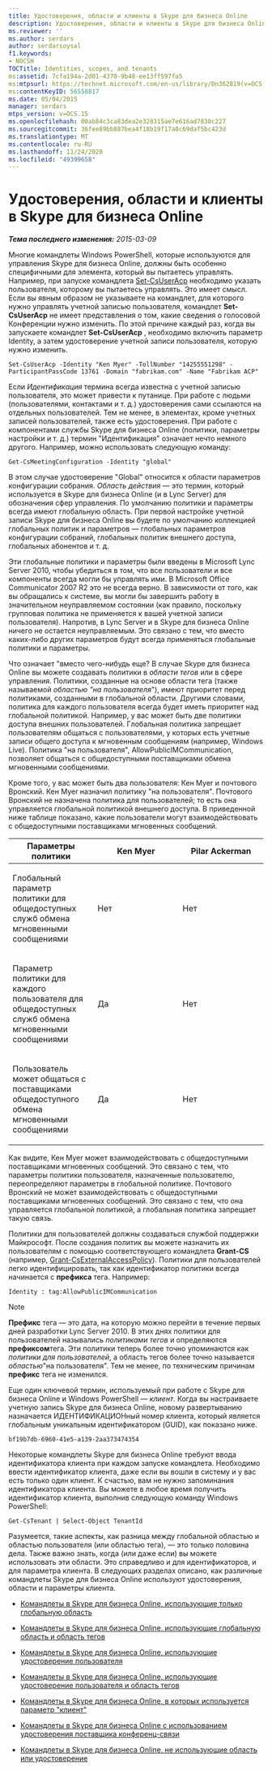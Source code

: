 ```yaml
---
title: Удостоверения, области и клиенты в Skype для бизнеса Online
description: Удостоверения, области и клиенты в Skype для бизнеса Online.
ms.reviewer: ''
ms.author: serdars
author: serdarsoysal
f1.keywords:
- NOCSH
TOCTitle: Identities, scopes, and tenants
ms:assetid: 7cfa194a-2d01-4370-9b48-ee13ff597fa5
ms:mtpsurl: https://technet.microsoft.com/en-us/library/Dn362819(v=OCS.15)
ms:contentKeyID: 56558817
ms.date: 05/04/2015
manager: serdars
mtps_version: v=OCS.15
ms.openlocfilehash: 00ab84c3ca83dea2e328315ae7e616ad7830c227
ms.sourcegitcommit: 36fee89bb887bea4f18b19f17a8c69daf5bc423d
ms.translationtype: MT
ms.contentlocale: ru-RU
ms.lasthandoff: 11/24/2020
ms.locfileid: "49399658"
---
```

# <a name="identities-scopes-and-tenants-in-skype-for-business-online"></a>Удостоверения, области и клиенты в Skype для бизнеса Online

<div data-xmlns="http://www.w3.org/1999/xhtml">

<div class="topic" data-xmlns="http://www.w3.org/1999/xhtml" data-msxsl="urn:schemas-microsoft-com:xslt" data-cs="https://msdn.microsoft.com/">

<div data-asp="https://msdn2.microsoft.com/asp">



</div>

<div id="mainSection">

<div id="mainBody">

<span> </span>

_**Тема последнего изменения:** 2015-03-09_

Многие командлеты Windows PowerShell, которые используются для управления Skype для бизнеса Online, должны быть особенно специфичными для элемента, который вы пытаетесь управлять. Например, при запуске командлета [Set-CsUserAcp](https://docs.microsoft.com/powershell/module/skype/Set-CsUserAcp) необходимо указать пользователя, которому вы пытаетесь управлять. Это имеет смысл. Если вы явным образом не указываете на командлет, для которого нужно управлять учетной записью пользователя, командлет **Set-CsUserAcp** не имеет представления о том, какие сведения о голосовой Конференции нужно изменить. По этой причине каждый раз, когда вы запускаете командлет **Set-CsUserAcp** , необходимо включить параметр Identity, а затем удостоверение учетной записи пользователя, которую нужно изменить.

    Set-CsUserAcp -Identity "Ken Myer" -TollNumber "14255551298" -ParticipantPassCode 13761 -Domain "fabrikam.com" -Name "Fabrikam ACP"

Если *Идентификация* термина всегда известна с учетной записью пользователя, это может привести к путанице. При работе с людьми (пользователями, контактами и т. д.) удостоверения сами ссылаются на отдельных пользователей. Тем не менее, в элементах, кроме учетных записей пользователей, также есть удостоверения. При работе с компонентами службы Skype для бизнеса Online (политики, параметры настройки и т. д.) термин "Идентификация" означает нечто немного другого. Например, можно использовать следующую команду:

    Get-CsMeetingConfiguration -Identity "global"

В этом случае удостоверение "Global" относится к области параметров конфигурации собрания. *Область действия* — это термин, который используется в Skype для бизнеса Online (и в Lync Server) для обозначения сфер управления. По умолчанию политики и параметры всегда имеют глобальную область. При первой настройке учетной записи Skype для бизнеса Online вы будете по умолчанию коллекцией глобальных политик и параметров — глобальных параметров конфигурации собраний, глобальных политик внешнего доступа, глобальных абонентов и т. д.

Эти глобальные политики и параметры были введены в Microsoft Lync Server 2010, чтобы убедиться в том, что все пользователи и все компоненты всегда могли бы управлять ими. В Microsoft Office Communicator 2007 R2 это не всегда верно. В зависимости от того, как вы обращались к системе, вы могли бы завершить работу в значительном неуправляемом состоянии (как правило, поскольку групповая политика не применяется к вашей учетной записи пользователя). Напротив, в Lync Server и в Skype для бизнеса Online ничего не остается неуправляемым. Это связано с тем, что вместо каких-либо других параметров будут всегда применяться глобальные политики и параметры.

Что означает "вместо чего-нибудь еще? В случае Skype для бизнеса Online вы можете создавать политики в *области тегов* или в сфере управления. Политики, созданные на основе области тега (также называемой *областью "на пользователя*"), имеют приоритет перед политиками, созданными в глобальной области. Другими словами, политика для каждого пользователя всегда будет иметь приоритет над глобальной политикой. Например, у вас может быть две политики доступа внешних пользователей. Глобальная политика запрещает пользователям общаться с пользователями, у которых есть учетные записи общего доступа к мгновенным сообщениям (например, Windows Live). Политика "на пользователя", AllowPublicIMCommunication, позволяет общаться с общедоступными поставщиками обмена мгновенными сообщениями.

Кроме того, у вас может быть два пользователя: Кен Myer и почтового Вронский. Кен Myer назначил политику "на пользователя". Почтового Вронский не назначена политика для пользователей; то есть она управляется глобальной политикой внешнего доступа. В приведенной ниже таблице показано, какие пользователи могут взаимодействовать с общедоступными поставщиками мгновенных сообщений.


<table>
<colgroup>
<col style="width: 33%" />
<col style="width: 33%" />
<col style="width: 33%" />
</colgroup>
<thead>
<tr class="header">
<th>Параметры политики</th>
<th>Ken Myer</th>
<th>Pilar Ackerman</th>
</tr>
</thead>
<tbody>
<tr class="odd">
<td><p>Глобальный параметр политики для общедоступных служб обмена мгновенными сообщениями</p></td>
<td><p>Нет</p></td>
<td><p>Нет</p></td>
</tr>
<tr class="even">
<td><p>Параметр политики для каждого пользователя для общедоступных служб обмена мгновенными сообщениями</p></td>
<td><p>Да</p></td>
<td><p>Нет</p></td>
</tr>
<tr class="odd">
<td><p>Пользователь может общаться с поставщиками общедоступного обмена мгновенными сообщениями</p></td>
<td><p>Да</p></td>
<td><p>Нет</p></td>
</tr>
</tbody>
</table>


Как видите, Кен Myer может взаимодействовать с общедоступными поставщиками мгновенных сообщений. Это связано с тем, что параметры политики пользователя, назначенные пользователю, переопределяют параметры в глобальной политике. Почтового Вронский не может взаимодействовать с общедоступными поставщиками мгновенных сообщений. Это связано с тем, что она управляется глобальной политикой, а глобальная политика запрещает такую связь.

Политики для пользователей должны создаваться службой поддержки Майкрософт. После создания политик вы можете назначить их пользователям с помощью соответствующего командлета **Grant-CS** (например, [Grant-CsExternalAccessPolicy](https://docs.microsoft.com/powershell/module/skype/Grant-CsExternalAccessPolicy)). Политики для пользователей легко идентифицировать, так как идентификатор политики всегда начинается с **префикса** тега. Например:

    Identity : tag:AllowPublicIMCommunication

<div>


> [!NOTE]  
> <STRONG>Префикс</STRONG> тега — это дата, на которую можно перейти в течение первых дней разработки Lync Server 2010. В этих днях политики для пользователей назывались <EM>политиками тегов</EM> и определяются <STRONG>префиксом</STRONG>тега. Эти политики теперь более точно упоминаются как <EM>политики для пользователей</EM>, а область тегов более точно называется <EM>областью</EM>"на пользователя". Тем не менее, по техническим причинам <STRONG>префикс</STRONG> тега не изменился.



</div>

Еще один ключевой термин, используемый при работе с Skype для бизнеса Online и Windows PowerShell — *клиент*. Когда вы настраиваете учетную запись Skype для бизнеса Online, новому развертыванию назначается ИДЕНТИФИКАЦИОНный номер клиента, который является глобальным уникальным идентификатором (GUID), как показано ниже.

    bf19b7db-6960-41e5-a139-2aa373474354

Некоторые командлеты Skype для бизнеса Online требуют ввода идентификатора клиента при каждом запуске командлета. Необходимо ввести идентификатор клиента, даже если вы вошли в систему и у вас есть только один клиент. К счастью, вам не нужно запоминания идентификатора клиента. Вы можете в любое время получить идентификатор клиента, выполнив следующую команду Windows PowerShell:

    Get-CsTenant | Select-Object TenantId

Разумеется, такие аспекты, как разница между глобальной областью и областью пользователя (или областью тега), — это только половина дела. Также важно знать, когда (или даже если) вы можете использовать эти области. Это справедливо и для идентификаторов, и для параметра клиента. В следующих разделах описано, как различные командлеты Skype для бизнеса Online используют удостоверения, области и параметры клиента.

  - [Командлеты в Skype для бизнеса Online, использующие только глобальную область](cmdlets-in-skype-for-business-online-that-use-only-the-global-scope.md)

  - [Командлеты в Skype для бизнеса Online, использующие глобальную область и область тегов](cmdlets-in-skype-for-business-online-that-use-the-global-scope-and-the-tag-scope.md)

  - [Командлеты в Skype для бизнеса Online, использующие удостоверение пользователя](cmdlets-in-skype-for-business-online-that-use-a-user-identity.md)

  - [Командлеты в Skype для бизнеса Online, использующие удостоверение пользователя и область тегов](cmdlets-in-skype-for-business-online-that-use-a-user-identity-and-the-tag-scope.md)

  - [Командлеты в Skype для бизнеса Online, в которых используется параметр "клиент"](cmdlets-in-skype-for-business-online-that-use-the-tenant-parameter.md)

  - [Командлеты в Skype для бизнеса Online с использованием удостоверения поставщика конференц-связи](cmdlets-in-skype-for-business-online-that-use-a-conferencing-provider-identity.md)

  - [Командлеты в Skype для бизнеса Online, не использующие область или удостоверение](cmdlets-in-skype-for-business-online-that-do-not-use-a-scope-or-an-identity.md)

</div>

<span> </span>

</div>

</div>

</div>

